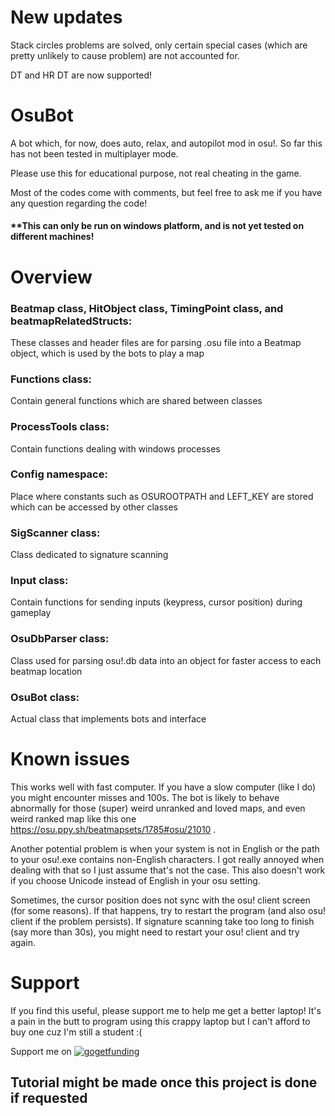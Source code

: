 # New updates
Stack circles problems are solved, only certain special cases (which are pretty unlikely to cause problem) are not accounted for.

DT and HR DT are now supported!

# OsuBot
A bot which, for now, does auto, relax, and autopilot mod in osu!. So far this has not been tested in multiplayer mode.

Please use this for educational purpose, not real cheating in the game.

Most of the codes come with comments, but feel free to ask me if you have any question regarding the code!

#### **This can only be run on windows platform, and is not yet tested on different machines!

# Overview

### Beatmap class, HitObject class, TimingPoint class, and beatmapRelatedStructs:
These classes and header files are for parsing .osu file into a Beatmap object, which is used by the bots to play a map

### Functions class:
Contain general functions which are shared between classes

### ProcessTools class:
Contain functions dealing with windows processes

### Config namespace:
Place where constants such as OSUROOTPATH and LEFT_KEY are stored which can be accessed by other classes

### SigScanner class:
Class dedicated to signature scanning

### Input class:
Contain functions for sending inputs (keypress, cursor position) during gameplay

### OsuDbParser class:
Class used for parsing osu!.db data into an object for faster access to each beatmap location

### OsuBot class:
Actual class that implements bots and interface

# Known issues
This works well with fast computer. If you have a slow computer (like I do) you might encounter misses and 100s. 
The bot is likely to behave abnormally for those (super) weird unranked and loved maps, and even weird ranked map like this one https://osu.ppy.sh/beatmapsets/1785#osu/21010 .

Another potential problem is when your system is not in English or the path to your osu!.exe contains non-English characters. I got really annoyed when dealing with that so I just assume that's not the case. This also doesn't work if you choose Unicode instead of English in your osu setting.

Sometimes, the cursor position does not sync with the osu! client screen (for some reasons). If that happens, try to restart the program (and also osu! client if the problem persists).
If signature scanning take too long to finish (say more than 30s), you might need to restart your osu! client and try again.

# Support
If you find this useful, please support me to help me get a better laptop! It's a pain in the butt to program using this crappy laptop but I can't afford to buy one cuz I'm still a student :(

Support me on [![gogetfunding](https://gogetfunding.com/wp-content/themes/ggf/images/logo.png)](https://goget.fund/2KsnB8f)

## Tutorial might be made once this project is done if requested
